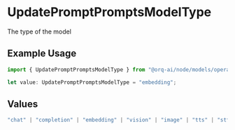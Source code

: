 # UpdatePromptPromptsModelType

The type of the model

## Example Usage

```typescript
import { UpdatePromptPromptsModelType } from "@orq-ai/node/models/operations";

let value: UpdatePromptPromptsModelType = "embedding";
```

## Values

```typescript
"chat" | "completion" | "embedding" | "vision" | "image" | "tts" | "stt" | "rerank" | "moderations"
```